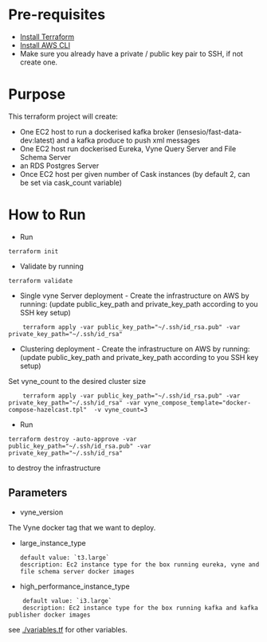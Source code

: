 # Pre-requisites

* [Install Terraform](https://learn.hashicorp.com/tutorials/terraform/install-cli?in=terraform/aws-get-started)
* [Install AWS CLI](https://learn.hashicorp.com/tutorials/terraform/aws-build)
* Make sure you already have a private / public key pair to SSH, if not create one.

# Purpose

This terraform project will create:

 * One EC2 host to run a dockerised kafka broker (lensesio/fast-data-dev:latest) and a kafka produce to push xml messages
 * One EC2 host run dockerised Eureka, Vyne Query Server and File Schema Server
 * an RDS Postgres Server
 * Once EC2 host per given number of Cask instances (by default 2, can be set via cask_count variable)

# How to Run

* Run 
```
terraform init
```
* Validate by running 
```
terraform validate
```
* Single vyne Server deployment - Create the infrastructure on AWS by running: (update public_key_path and private_key_path according to you SSH key setup) 
```
    terraform apply -var public_key_path="~/.ssh/id_rsa.pub" -var private_key_path="~/.ssh/id_rsa"
```

* Clustering deployment - Create the infrastructure on AWS by running: (update public_key_path and private_key_path according to you SSH key setup)

Set vyne_count to the desired cluster size
```
    terraform apply -var public_key_path="~/.ssh/id_rsa.pub" -var private_key_path="~/.ssh/id_rsa" -var vyne_compose_template="docker-compose-hazelcast.tpl"  -v vyne_count=3
```


* Run 
 ```
terraform destroy -auto-approve -var public_key_path="~/.ssh/id_rsa.pub" -var private_key_path="~/.ssh/id_rsa"
 ```
 to destroy the infrastructure
 
 ## Parameters
 
 * vyne_version
 
 The Vyne docker tag that we want to deploy.
 
 * large_instance_type
 
    ```
    default value: `t3.large`
    description: Ec2 instance type for the box running eureka, vyne and file schema server docker images
   ``` 
   
 * high_performance_instance_type

```
    default value: `i3.large`
    description: Ec2 instance type for the box running kafka and kafka publisher docker images
   ``` 


see [./variables.tf](./variables.tf) for other variables.
 
 
 
